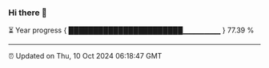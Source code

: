 ### Hi there 👋

⏳ Year progress { ███████████████████████▁▁▁▁▁▁▁ } 77.39 %

---

⏰ Updated on Thu, 10 Oct 2024 06:18:47 GMT
